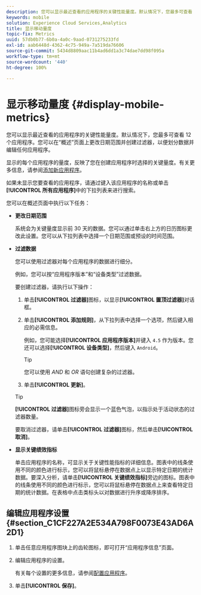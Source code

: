 ```yaml
---
description: 您可以显示最近查看的应用程序的关键性能量度。默认情况下，您最多可查看 12 个应用程序。您可以在“概述”页面上更改日期范围并创建过滤器，以便划分数据并编辑任何应用程序。
keywords: mobile
solution: Experience Cloud Services,Analytics
title: 显示移动量度
topic-fix: Metrics
uuid: 57db0b77-6b0a-4a0c-9aad-0731275233fd
exl-id: aab6448d-4362-4c75-949a-7a519da76606
source-git-commit: 5434d8809aac11b4ad6dd1a3c74dae7dd98f095a
workflow-type: tm+mt
source-wordcount: '440'
ht-degree: 100%

---
```


# 显示移动量度 {#display-mobile-metrics}

您可以显示最近查看的应用程序的关键性能量度。默认情况下，您最多可查看 12 个应用程序。您可以在“概述”页面上更改日期范围并创建过滤器，以便划分数据并编辑任何应用程序。

显示的每个应用程序的量度，反映了您在创建应用程序时选择的关键量度。有关更多信息，请参阅[添加新应用程序](/help/using/manage-apps/t-new-app.md)。

如果未显示您要查看的应用程序，请通过键入该应用程序的名称或单击&#x200B;**[!UICONTROL 所有应用程序]**&#x200B;中的下拉列表来进行搜索。

您可以在概述页面中执行以下任务：

* **更改日期范围**

   系统会为关键量度显示前 30 天的数据。您可以通过单击右上方的日历图标更改此设置。您可以从下拉列表中选择一个日期范围或预设的时间范围。

* **过滤数据**

   您可以使用过滤器对每个应用程序的数据进行细分。

   例如，您可以按“应用程序版本”和“设备类型”过滤数据。

   要创建过滤器，请执行以下操作：

   1. 单击&#x200B;**[!UICONTROL 过滤器]**&#x200B;图标，以显示&#x200B;**[!UICONTROL 置顶过滤器]**&#x200B;对话框。
   1. 单击&#x200B;**[!UICONTROL 添加规则]**，从下拉列表中选择一个选项，然后键入相应的必需信息。

      例如，您可能选择&#x200B;**[!UICONTROL 应用程序版本]**&#x200B;并键入 `4.5` 作为版本。您还可以选择&#x200B;**[!UICONTROL 设备类型]**，然后键入 `Android`。

      >[!TIP]
      >
      >您可以使用 *AND* 和 *OR* 语句创建复杂的过滤器。

   1. 单击&#x200B;**[!UICONTROL 更新]**。
   >[!TIP]
   >
   >**[!UICONTROL 过滤器]**&#x200B;图标旁会显示一个蓝色气泡，以指示处于活动状态的过滤器数量。

   要取消过滤器，请单击&#x200B;**[!UICONTROL 过滤器]**&#x200B;图标，然后单击&#x200B;**[!UICONTROL 取消]**。

* **显示关键绩效指标**

   单击应用程序的名称，可显示关于关键性能指标的详细信息。图表中的线条使用不同的颜色进行标示，您可以将鼠标悬停在数据点上以显示特定日期的统计数据。要深入分析，请单击&#x200B;**[!UICONTROL 关键绩效指标]**&#x200B;旁边的图标。图表中的线条使用不同的颜色进行标示，您可以将鼠标悬停在数据点上来查看特定日期的统计数据。在表格中点击类标头以对数据进行升序或降序排序。

## 编辑应用程序设置 {#section_C1CF227A2E534A798F0073E43AD6A2D1}

1. 单击任意应用程序图块上的齿轮图标，即可打开“应用程序信息”页面。
1. 编辑应用程序的设置。

   有关每个设置的更多信息，请参阅[配置应用程序](/help/using/c-manage-app-settings/c-mob-confg-app/c-mob-confg-app.md)。

1. 单击&#x200B;**[!UICONTROL 保存]**。
